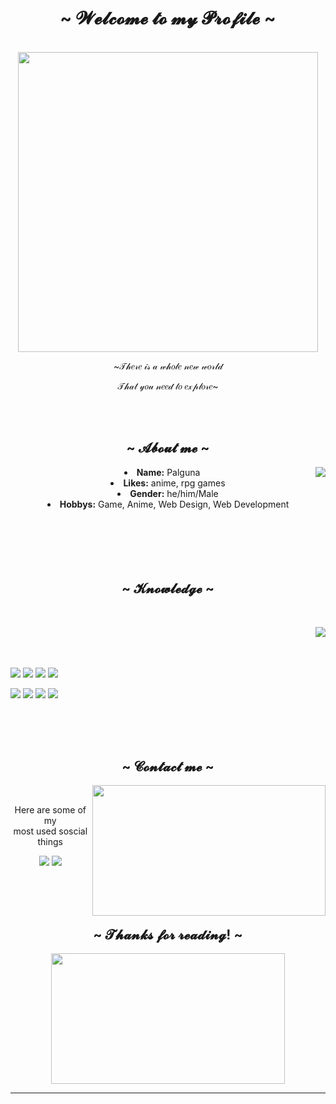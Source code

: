<body>
  <center>
<h1 align="center">~  𝓦𝓮𝓵𝓬𝓸𝓶𝓮 𝓽𝓸 𝓶𝔂 𝓟𝓻𝓸𝓯𝓲𝓵𝓮  ~</h1>
<br>
    
<div align="center">
  <img src="https://media4.giphy.com/media/v1.Y2lkPTc5MGI3NjExOWZoeWdpOTc4NmF6Y3lqNmFzZmp6MDFiOG5rcHV2YTgxOGZ4YTNkNCZlcD12MV9pbnRlcm5hbF9naWZfYnlfaWQmY3Q9Zw/CYyzXsZ8ZfCoOSXnbV/giphy.gif" autoplay="on" width="480" height="480" frameBorder="0" class="giphy-embed"></img>
  <br>
  <p>~𝒯𝒽𝑒𝓇𝑒 𝒾𝓈 𝒶 𝓌𝒽𝑜𝓁𝑒 𝓃𝑒𝓌 𝓌𝑜𝓇𝓁𝒹</p>
  <p>𝒯𝒽𝒶𝓉 𝓎𝑜𝓊 𝓃𝑒𝑒𝒹 𝓉𝑜 𝑒𝓍𝓅𝓁𝑜𝓇𝑒~</p>
  <br>
  <br>
</div>
    <div align="center">
<!-- <img src="https://i.imgur.com/jx17oHT.gif"> -->
      </div>
<div>
<h2 align="center"> ~ 𝓐𝓫𝓸𝓾𝓽 𝓶𝓮 ~ </h2>
  <div align="center">
<img src="https://64.media.tumblr.com/e1f1c97123ae217eb731500e502e0083/tumblr_n9dxcikmIU1qc9zfzo7_r1_250.gif" align="right">
  </div>
<li>
 <b>Name:</b> Palguna 
</li>
<li>
<b>Likes:</b> anime, rpg games
</li>
<li>
<b>Gender:</b> he/him/Male 
</li>
<li>
<b>Hobbys:</b> Game, Anime, Web Design, Web Development
</li>
<br><br><br>
</div>
<div>
  <br>
  <br>
<h2 align="center">~  𝓚𝓷𝓸𝔀𝓵𝓮𝓭𝓰𝓮  ~</h2>
 <br>
<p>
  <div align="center">
<img src="https://i.pinimg.com/originals/8d/4b/77/8d4b77c44b7a68c0fd609411e2c0ec3c.gif" align="right">
  </div>
</div>
<div>
  <br>
  <br>
  <br>
  <p align="left">
    <img src="https://img.shields.io/badge/html5%20-%23E34F26.svg?&style=for-the-badge&logo=html5&logoColor=white"/> <img src="https://img.shields.io/badge/css3%20-%231572B6.svg?&style=for-the-badge&logo=css3&logoColor=white"/> <img src="https://img.shields.io/badge/javascript%20-%23323330.svg?&style=for-the-badge&logo=javascript&logoColor=%23F7DF1E"/> <img src="https://img.shields.io/badge/Bootstrap-563D7C?style=for-the-badge&logo=bootstrap&logoColor=white"/> 
    <br>
  </p>

<p align="left">
 <img src="https://img.shields.io/badge/node.js%20-%2343853D.svg?&style=for-the-badge&logo=node.js&logoColor=white"/> <img src="https://img.shields.io/badge/-React-61DBFB?style=for-the-badge&labelColor=black&logo=react&logoColor=61DBFB"/> <img src="https://img.shields.io/badge/Visual_Studio-0078d7?style=for-the-badge&logo=visual%20studio&logoColor=white"/> <img src="https://img.shields.io/badge/laravel-%23FF2D20.svg?style=for-the-badge&logo=laravel&logoColor=white"/> <br><br>
<br>
</p>
<br>
<h2 align="center"> ~ 𝓒𝓸𝓷𝓽𝓪𝓬𝓽 𝓶𝓮 ~ </h2>
  <div align="center">
<img src="https://i.imgur.com/KXx0cCx.gif" align="right" width="373.5px" height="208.5px">
  </div>
<br>
<p align="center">Here are some of my <br> most used soscial things </p>
<p align="center"><a href="https://www.instagram.com/palguna._28/" target="_blank"><img src="https://img.shields.io/badge/Instagram-%23E4405F.svg?style=for-the-badge&logo=Instagram&logoColor=white"/></a> <a href="https://discord.com/channels/me" target="_blank"><img src="https://img.shields.io/badge/Nana%20-%237289DA.svg?&style=for-the-badge&logo=discord&logoColor=white"/></a></p>
</div>
<br>
<br>
<br>
<div>
<h2 align="center"> ~ 𝓣𝓱𝓪𝓷𝓴𝓼 𝓯𝓸𝓻 𝓻𝓮𝓪𝓭𝓲𝓷𝓰! ~ </h2>
<div align="center">
<img src="https://imgur.com/mqc5eKX.gif" width="373.5px" height="208.5px">
</div>
<hr>
</div>
</div>
    </center>
</body>
